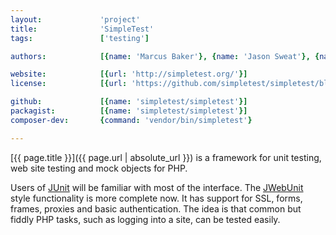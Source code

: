 ```yaml
---
layout:             'project'
title:              'SimpleTest'
tags:               ['testing']

authors:            [{name: 'Marcus Baker'}, {name: 'Jason Sweat'}, {name: 'Travis Swicegood'}, {name: 'Perrick Penet'}, {name: 'Edward Z. Yang'}, {name: 'Jens A. Koch'}]

website:            [{url: 'http://simpletest.org/'}] 
license:            [{url: 'https://github.com/simpletest/simpletest/blob/master/LICENSE', label: 'LGPL-2.1'}] 

github:             [{name: 'simpletest/simpletest'}] 
packagist:          [{name: 'simpletest/simpletest'}]
composer-dev:       {command: 'vendor/bin/simpletest'}

---
```


[{{ page.title }}]({{ page.url | absolute_url }}) is a framework for unit testing, web site testing and mock objects for PHP.

<!--more--> 

Users of [JUnit](http://www.junit.org/) will be familiar with most of the interface.
The [JWebUnit](http://jwebunit.sourceforge.net/) style functionality is more complete now.
It has support for SSL, forms, frames, proxies and basic authentication.
The idea is that common but fiddly PHP tasks, such as logging into a site, can be tested easily.
